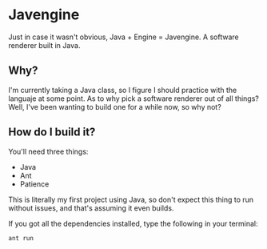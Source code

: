 # Javengine
Just in case it wasn't obvious, Java + Engine = Javengine. A software renderer built  in Java. 

## Why? 
I'm currently taking a Java class, so I figure I should practice with the languaje at some point. As to why pick a
software renderer out of all things? Well, I've been wanting to build one for a while now, so why not?

## How do I build it?
You'll need three things:
* Java 
* Ant
* Patience

This is literally my first project using Java, so don't expect this thing to run without issues, and that's assuming it even builds. 

If you got all the dependencies installed, type the following in your terminal:
```
ant run
```